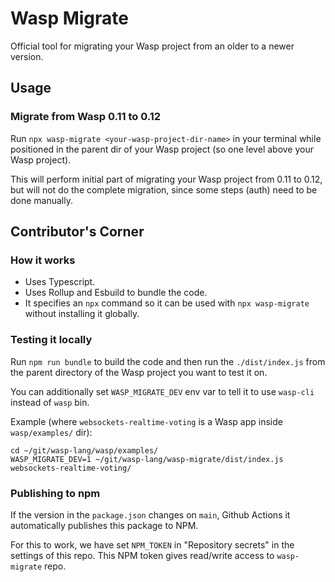 # Wasp Migrate

Official tool for migrating your Wasp project from an older to a newer version.

## Usage

### Migrate from Wasp 0.11 to 0.12

Run `npx wasp-migrate <your-wasp-project-dir-name>` in your terminal while positioned in the parent dir of your Wasp project (so one level above your Wasp project).

This will perform initial part of migrating your Wasp project from 0.11 to 0.12, but will not do the complete migration, since some steps (auth) need to be done manually.

## Contributor's Corner

### How it works

- Uses Typescript.
- Uses Rollup and Esbuild to bundle the code.
- It specifies an `npx` command so it can be used with `npx wasp-migrate` without installing it globally.

### Testing it locally

Run `npm run bundle` to build the code and then run the `./dist/index.js` from the parent directory of the Wasp project you want to test it on.

You can additionally set `WASP_MIGRATE_DEV` env var to tell it to use `wasp-cli` instead of `wasp` bin.

Example (where `websockets-realtime-voting` is a Wasp app inside `wasp/examples/` dir):
```
cd ~/git/wasp-lang/wasp/examples/
WASP_MIGRATE_DEV=1 ~/git/wasp-lang/wasp-migrate/dist/index.js websockets-realtime-voting/
```

### Publishing to npm

If the version in the `package.json` changes on `main`, Github Actions it automatically publishes this package to NPM.

For this to work, we have set `NPM_TOKEN` in "Repository secrets" in the settings of this repo. This NPM token gives read/write access to `wasp-migrate` repo.
